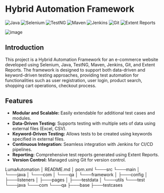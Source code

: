 # Hybrid Automation Framework

![Java](https://img.shields.io/badge/Java-ED8B00?style=for-the-badge&logo=java&logoColor=white)
![Selenium](https://img.shields.io/badge/Selenium-43B02A?style=for-the-badge&logo=selenium&logoColor=white)
![TestNG](https://img.shields.io/badge/TestNG-FFD700?style=for-the-badge&logo=testng&logoColor=white)
![Maven](https://img.shields.io/badge/Maven-C71A36?style=for-the-badge&logo=apache-maven&logoColor=white)
![Jenkins](https://img.shields.io/badge/Jenkins-D24939?style=for-the-badge&logo=jenkins&logoColor=white)
![Git](https://img.shields.io/badge/Git-F05032?style=for-the-badge&logo=git&logoColor=white)
![Extent Reports](https://img.shields.io/badge/Extent%20Reports-4B8BBE?style=for-the-badge&logo=extent-reports&logoColor=white)




![image](https://github.com/ssinghaaryan/LumaAutomation/assets/86829777/01a8caf2-c160-4d89-9ee0-8085fd8779f3)




## Introduction

This project is a Hybrid Automation Framework for an e-commerce website developed using Selenium, Java, TestNG, Maven, Jenkins, Git, and Extent Reports. The framework is designed to support both data-driven and keyword-driven testing approaches, providing test automation for functionalities such as user registration, user login, product search, shopping cart operations, checkout process.

## Features

- **Modular and Scalable:** Easily extendable for additional test cases and modules.
- **Data-Driven Testing:** Supports testing with multiple sets of data using external files (Excel, CSV).
- **Keyword-Driven Testing:** Allows tests to be created using keywords specified in external files.
- **Continuous Integration:** Seamless integration with Jenkins for CI/CD pipelines.
- **Reporting:** Comprehensive test reports generated using Extent Reports.
- **Version Control:** Managed using Git for version control.


LumaAutomation
│   README.md
│   pom.xml
└───src
    └───main
    │   └───java
    │       └───com
    │           └───qa
    │               └───framework
    │                   ├───config
    │                   ├───listeners
    │                   ├───pages
    │                   ├───testdata
    │                   └───utils
    └───test
        └───java
            └───com
                └───qa
                    ├───base
                    ├───testcases 
    
